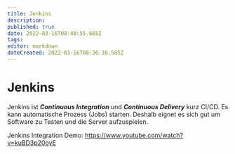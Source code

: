 ```yaml
---
title: Jenkins
description: 
published: true
date: 2022-03-16T08:48:55.665Z
tags: 
editor: markdown
dateCreated: 2022-03-16T08:36:36.585Z
---
```


# Jenkins

Jenkins ist ***Continuous Integration*** und ***Continuous Delivery*** kurz CI/CD. Es kann automatische Prozess (Jobs) starten. Deshalb eignet es sich gut um Software zu Testen und die Server aufzuspielen.

Jenkins Integration Demo:
https://www.youtube.com/watch?v=kuBD3p20oyE